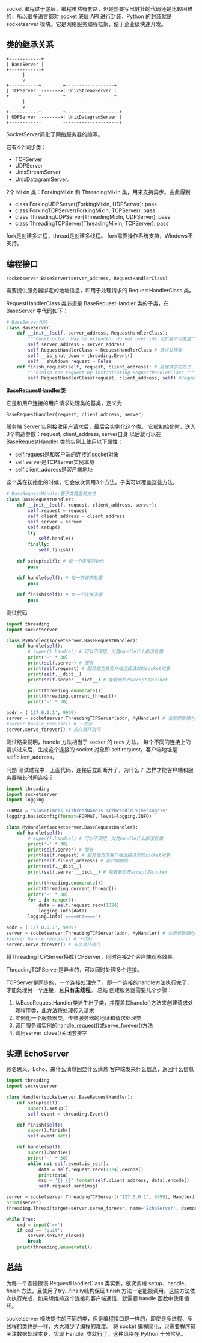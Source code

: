 socket 编程过于底层，编程虽然有套路，但是想要写出健壮的代码还是比较困难的，所以很多语言都对 socket 底层 API 进行封装，Python 的封装就是 socketserver 模块。它是网络服务编程框架，便于企业级快速开发。

## 类的继承关系

```
+------------+
| BaseServer |
+------------+
      |
      v
+-----------+        +------------------+
| TCPServer |------->| UnixStreamServer |
+-----------+        +------------------+
      |
      v
+-----------+        +--------------------+
| UDPServer |------->| UnixDatagramServer |
+-----------+        +--------------------+
```

SocketServer简化了网络服务器的编写。

它有4个同步类：

* TCPServer
* UDPServer
* UnixStreamServer
* UnixDatagramServer。

2个 Mixin 类：ForkingMixIn 和 ThreadingMixIn 类，用来支持异步。由此得到

* class ForkingUDPServer(ForkingMixIn, UDPServer): pass
* class ForkingTCPServer(ForkingMixIn, TCPServer): pass
* class ThreadingUDPServer(ThreadingMixIn, UDPServer): pass
* class ThreadingTCPServer(ThreadingMixIn, TCPServer): pass

fork是创建多进程，thread是创建多线程。
fork需要操作系统支持，Windows不支持。

## 编程接口

```
socketserver.BaseServer(server_address, RequestHandlerClass)
```

需要提供服务器绑定的地址信息，和用于处理请求的 RequestHandlerClass 类。

RequestHandlerClass 类必须是 BaseRequestHandler 类的子类，在 BaseServer 中代码如下：

```python
# BaseServer代码
class BaseServer:
    def __init__(self, server_address, RequestHandlerClass):
        """Constructor. May be extended, do not override.可扩展不可覆盖"""
        self.server_address = server_address
        self.RequestHandlerClass = RequestHandlerClass # 请求处理类
        self.__is_shut_down = threading.Event()
        self.__shutdown_request = False
    def finish_request(self, request, client_address): # 处理请求的方法
        """Finish one request by instantiating RequestHandlerClass."""
        self.RequestHandlerClass(request, client_address, self) #RequestHandlerClass构造
```

**BaseRequestHandler类**

它是和用户连接的用户请求处理类的基类，定义为

```
BaseRequestHandler(request, client_address, server)
```

服务端 Server 实例接收用户请求后，最后会实例化这个类。
它被初始化时，送入3个构造参数：request, client_address, server自身
以后就可以在 BaseRequestHandler 类的实例上使用以下属性：

* self.request是和客户端的连接的socket对象
* self.server是TCPServer实例本身
* self.client_address是客户端地址

这个类在初始化的时候，它会依次调用3个方法。子类可以覆盖这些方法。

```python
# BaseRequestHandler要子类覆盖的方法
class BaseRequestHandler:
    def __init__(self, request, client_address, server):
        self.request = request
        self.client_address = client_address
        self.server = server
        self.setup()
        try:
            self.handle()
        finally:
            self.finish()
            
    def setup(self): # 每一个连接初始化
        pass
    
    def handle(self): # 每一次请求处理
        pass
    
    def finish(self): # 每一个连接清理
        pass
```

测试代码

```python
import threading
import socketserver

class MyHandler(socketserver.BaseRequestHandler):
    def handle(self):
        # super().handle() # 可以不调用，父类handle什么都没有做
        print('-' * 30)
        print(self.server) # 服务
        print(self.request) # 服务端负责客户端连接请求的socket对象
        print(self.__dict__)
        print(self.server.__dict__) # 能看到负责accept的socket

        print(threading.enumerate())
        print(threading.current_thread())
        print('-' * 30)

addr = ('127.0.0.1', 9999)
server = socketserver.ThreadingTCPServer(addr, MyHandler) # 注意参数是MyHandler类
#server.handle_request() # 一次行
server.serve_forever() # 永久循环执行
```

测试结果说明，handle 方法相当于 socket 的 recv 方法。
每个不同的连接上的请求过来后，生成这个连接的 socket 对象即 self.request，客户端地址是 self.client_address。

问题
测试过程中，上面代码，连接后立即断开了，为什么？
怎样才能客户端和服务器端长时间连接？

```python
import threading
import socketserver
import logging

FORMAT = "%(asctime)s %(threadName)s %(thread)d %(message)s"
logging.basicConfig(format=FORMAT, level=logging.INFO)

class MyHandler(socketserver.BaseRequestHandler):
    def handle(self):
        # super().handle() # 可以不调用，父类handle什么都没有做
        print('-' * 30)
        print(self.server) # 服务
        print(self.request) # 服务端负责客户端连接请求的socket对象
        print(self.client_address) # 客户端地址
        print(self.__dict__)
        print(self.server.__dict__) # 能看到负责accept的socket

        print(threading.enumerate())
        print(threading.current_thread())
        print('-' * 30)
        for i in range(3):
            data = self.request.recv(1024)
            logging.info(data)
        logging.info('====end====')

addr = ('127.0.0.1', 9999)
server = socketserver.ThreadingTCPServer(addr, MyHandler) # 注意参数是MyHandler类
#server.handle_request() # 一次行
server.serve_forever() # 永久循环执行
```

将ThreadingTCPServer换成TCPServer，同时连接2个客户端观察效果。

ThreadingTCPServer是异步的，可以同时处理多个连接。

TCPServer是同步的，一个连接处理完了，即一个连接的handle方法执行完了，才能处理另一个连接，且**只有主线程**。
总结
创建服务器需要几个步骤：

1. 从BaseRequestHandler类派生出子类，并覆盖其handle()方法来创建请求处理程序类，此方法将处理传入请求
2. 实例化一个服务器类，传参服务器的地址和请求处理类
3. 调用服务器实例的handle_request()或serve_forever()方法
4. 调用server_close()关闭套接字

## 实现 EchoServer

顾名思义，Echo，来什么消息回显什么消息
客户端发来什么信息，返回什么信息

```python
import threading
import socketserver

class Handler(socketserver.BaseRequestHandler):
    def setup(self):
        super().setup()
        self.event = threading.Event()

    def finish(self):
        super().finish()
        self.event.set()

    def handle(self):
        super().handle()
        print('-' * 30)
        while not self.event.is_set():
            data = self.request.recv(1024).decode()
            print(data)
            msg = '{} {}'.format(self.client_address, data).encode()
            self.request.send(msg)

server = socketserver.ThreadingTCPServer(('127.0.0.1', 9999), Handler)
print(server)
threading.Thread(target=server.serve_forever, name='EchoServer', daemon=True).start()

while True:
    cmd = input('>>')
    if cmd == 'quit':
        server.server_close()
        break
    print(threading.enumerate())
```

## 总结

为每一个连接提供 RequestHandlerClass 类实例，依次调用 setup、handle、finish 方法，且使用了try...finally结构保证 finish 方法一定能被调用。这些方法依次执行完成，如果想维持这个连接和客户端通信，就需要 handle 函数中使用循环。

socketserver 模块提供的不同的类，但是编程接口是一样的，即使是多进程、多线程的类也是一样，大大减少了编程的难度。
将 socket 编程简化，只需要程序员关注数据处理本身，实现 Handler 类就行了。这种风格在 Python 十分常见。